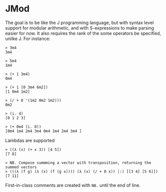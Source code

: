 # JMod
The goal is to be like the J programming language,
but with syntax level support for modular arithmetic,
and with S-expressions to make parsing easier for now.
It also requires the rank of the some operators be specified,
unlike J. For instance:

```
> 3m4
3m4

> 5m4
1m4

> (+ 1 3m4)
0m4

> (+ 1 [0 3m4 6m2])
[1 0m4 1m2]

> (/ + 0 '(1m2 0m2 1m2)))
0m2

> (i. 4)
[0 1 2 3]

> (+ 0m4 (i. 8))
[0m4 1m4 2m4 3m4 0m4 1m4 2m4 3m4 ]

```

Lambdas are supported

```
> ((λ (x) (+ x 3)) [4 5])
[7 8]

> NB. Compose summming a vector with transposition, returning the summed vectors
> (((λ (f g) (λ (x) (f (g x)))) (λ (x) (/ + 0 x)) |:) [[3 4] [5 6]])
[7 11]
```


First-in-class comments are created with `NB.` until the end of line.
